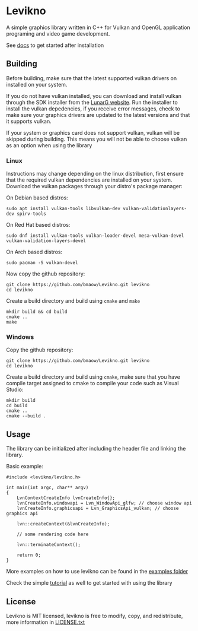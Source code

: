 # Levikno
A simple graphics library written in C++ for Vulkan and OpenGL application programing and video game development.

See [docs](docs/GettingStarted.md) to get started after installation

## Building
Before building, make sure that the latest supported vulkan drivers on installed on your system.

If you do not have vulkan installed, you can download and install vulkan through the SDK installer from the [LunarG website](https://vulkan.lunarg.com/). Run the installer to install the vulkan depedencies, if you receive error messages, check to make sure your graphics drivers are updated to the latest versions and that it supports vulkan.

If your system or graphics card does not support vulkan, vulkan will be skipped during building. This means you will not be able to choose vulkan as an option when using the library

### Linux
Instructions may change depending on the linux distribution, first ensure that the required vulkan dependencies are installed on your system. Download the vulkan packages through your distro's package manager:

On Debian based distros:
```
sudo apt install vulkan-tools libvulkan-dev vulkan-validationlayers-dev spirv-tools
```

On Red Hat based distros:
```
sudo dnf install vulkan-tools vulkan-loader-devel mesa-vulkan-devel vulkan-validation-layers-devel
```

On Arch based distros:
```
sudo pacman -S vulkan-devel
```

Now copy the github repository:
```
git clone https://github.com/bmaow/Levikno.git levikno
cd levikno
```

Create a build directory and build using `cmake` and `make`
```
mkdir build && cd build
cmake ..
make
```

### Windows
Copy the github repository:
```
git clone https://github.com/bmaow/Levikno.git levikno
cd levikno
```

Create a build directory and build using `cmake`, make sure that you have compile target assigned to cmake to compile your code such as Visual Studio:
```
mkdir build
cd build
cmake ..
cmake --build .
```

## Usage
The library can be initialized after including the header file and linking the library.

Basic example:
```
#include <levikno/levikno.h>

int main(int argc, char** argv)
{
    LvnContextCreateInfo lvnCreateInfo{};
    lvnCreateInfo.windowapi = Lvn_WindowApi_glfw; // choose window api
    lvnCreateInfo.graphicsapi = Lvn_GraphicsApi_vulkan; // choose graphics api

    lvn::createContext(&lvnCreateInfo);

    // some rendering code here

    lvn::terminateContext();

    return 0;
}
```

More examples on how to use levikno can be found in the [examples folder](examples/)

Check the simple [tutorial](docs/GettingStarted.md) as well to get started with using the library

## License
Levikno is MIT licensed, levikno is free to modify, copy, and redistribute, more information in [LICENSE.txt](LICENSE.txt)
